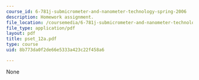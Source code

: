 ```yaml
---
course_id: 6-781j-submicrometer-and-nanometer-technology-spring-2006
description: Homework assignment.
file_location: /coursemedia/6-781j-submicrometer-and-nanometer-technology-spring-2006/8b773da0f2de66e5333a423c22f458a6_pset_12a.pdf
file_type: application/pdf
layout: pdf
title: pset_12a.pdf
type: course
uid: 8b773da0f2de66e5333a423c22f458a6

---
```

None